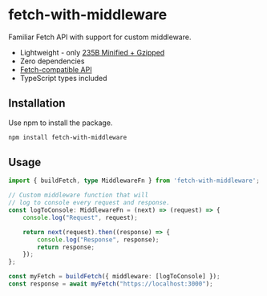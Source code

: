 # fetch-with-middleware

Familiar Fetch API with support for custom middleware.

- Lightweight - only [235B Minified + Gzipped](https://bundlephobia.com/package/fetch-with-middleware)
- Zero dependencies
- [Fetch-compatible API](https://developer.mozilla.org/en-US/docs/Web/API/Fetch_API)
- TypeScript types included

## Installation

Use npm to install the package.

```bash
npm install fetch-with-middleware
```

## Usage

```ts
import { buildFetch, type MiddlewareFn } from 'fetch-with-middleware';

// Custom middleware function that will 
// log to console every request and response.
const logToConsole: MiddlewareFn = (next) => (request) => {
    console.log("Request", request);

    return next(request).then((response) => {
        console.log("Response", response);
        return response;
    });
};

const myFetch = buildFetch({ middleware: [logToConsole] });
const response = await myFetch("https://localhost:3000");
```

